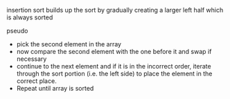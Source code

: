 insertion sort
 builds up the sort by gradually creating a larger left half which is always sorted 

 pseudo

 - pick the second element in the array
 - now compare the second element with the one before it and swap if necessary
 - continue to the next element and if it is in the incorrect order, iterate through the sort portion (i.e. the left side) to place the element in the correct place.
 - Repeat until array is sorted
